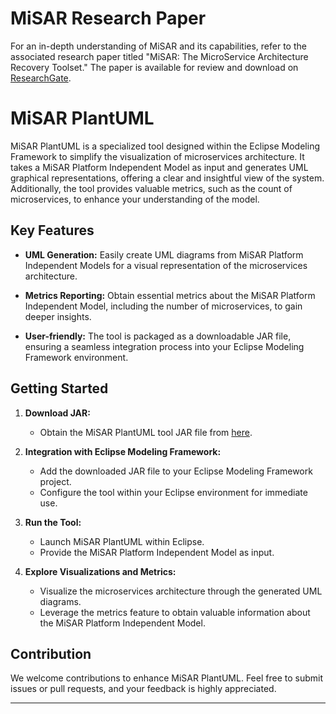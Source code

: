 # MiSAR Research Paper
For an in-depth understanding of MiSAR and its capabilities, refer to the associated research paper titled "MiSAR: The MicroService Architecture Recovery Toolset." The paper is available for review and download on [ResearchGate](https://www.researchgate.net/publication/372907824_MiSARThe_MicroService_Architecture_Recovery_Toolset).

# MiSAR PlantUML
MiSAR PlantUML is a specialized tool designed within the Eclipse Modeling Framework to simplify the visualization of microservices architecture. It takes a MiSAR Platform Independent Model as input and generates UML graphical representations, offering a clear and insightful view of the system. Additionally, the tool provides valuable metrics, such as the count of microservices, to enhance your understanding of the model.

## Key Features

- **UML Generation:** Easily create UML diagrams from MiSAR Platform Independent Models for a visual representation of the microservices architecture.

- **Metrics Reporting:** Obtain essential metrics about the MiSAR Platform Independent Model, including the number of microservices, to gain deeper insights.

- **User-friendly:** The tool is packaged as a downloadable JAR file, ensuring a seamless integration process into your Eclipse Modeling Framework environment.

## Getting Started

1. **Download JAR:**
   - Obtain the MiSAR PlantUML tool JAR file from [here](https://www.researchgate.net/publication/372907824_MiSARThe_MicroService_Architecture_Recovery_Toolset).

2. **Integration with Eclipse Modeling Framework:**
   - Add the downloaded JAR file to your Eclipse Modeling Framework project.
   - Configure the tool within your Eclipse environment for immediate use.

3. **Run the Tool:**
   - Launch MiSAR PlantUML within Eclipse.
   - Provide the MiSAR Platform Independent Model as input.

4. **Explore Visualizations and Metrics:**
   - Visualize the microservices architecture through the generated UML diagrams.
   - Leverage the metrics feature to obtain valuable information about the MiSAR Platform Independent Model.



## Contribution

We welcome contributions to enhance MiSAR PlantUML. Feel free to submit issues or pull requests, and your feedback is highly appreciated.

---
